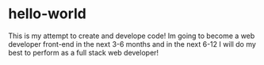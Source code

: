 # hello-world
This is my attempt to create and develope code!
Im going to become a web developer front-end in the next 3-6 months and
in the next 6-12 I will do my best to perform as a full stack web developer!
